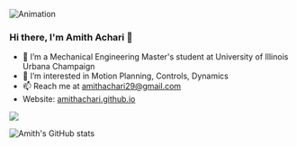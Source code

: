 
![Animation](https://user-images.githubusercontent.com/64373075/179445376-74dd06e3-94e6-4163-8eb0-1b63c229767f.gif)


### Hi there, I'm Amith Achari 👋
- 🏫 I’m a Mechanical Engineering Master's student at University of Illinois Urbana Champaign
- 👀 I’m interested in Motion Planning, Controls, Dynamics
- 📫 Reach me at amithachari29@gmail.com
- Website: [amithachari.github.io](amithachari.github.io)


<a href="https://www.linkedin.com/in/amithachari29/"><img src="https://img.shields.io/badge/LinkedIn-0077B5?style=for-the-badge&logo=linkedin&logoColor=white"></a>

![Amith's GitHub stats](https://github-readme-stats.vercel.app/api?username=amithachari&show_icons=true&theme=radical)
<!--
**amithachari/amithachari** is a ✨ _special_ ✨ repository because its `README.md` (this file) appears on your GitHub profile.
-->
